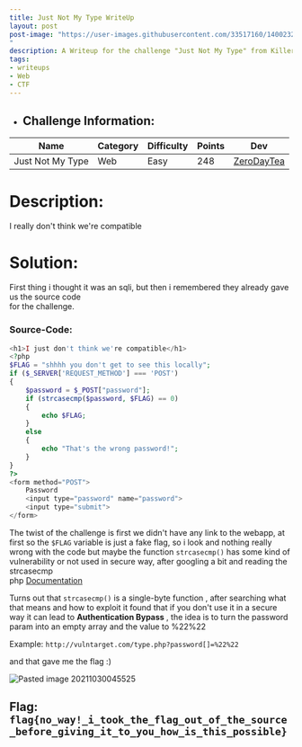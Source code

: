 ```yaml
---
title: Just Not My Type WriteUp
layout: post
post-image: "https://user-images.githubusercontent.com/33517160/140023283-c2890a86-2539-45ea-869e-b11140f8acde.png
"
description: A Writeup for the challenge "Just Not My Type" from Killer Queen CTF 2021.
tags:
- writeups
- Web
- CTF
---
```



[ZeroDayTea]: https://twitter.com/ZeroDayTea

- ## Challenge Information:

| Name             | Category | Difficulty | Points | Dev        |
|------------------|----------|------------|--------|------------|
| Just Not My Type | Web      | Easy       | 248    |[ZeroDayTea]|


# Description: 
I really don't think we're compatible


# Solution:
First thing i thought it was an sqli, but then i remembered they already gave us the source code<br> for the challenge.

### Source-Code:

```php
<h1>I just don't think we're compatible</h1>
<?php
$FLAG = "shhhh you don't get to see this locally";
if ($_SERVER['REQUEST_METHOD'] === 'POST') 
{
    $password = $_POST["password"];
    if (strcasecmp($password, $FLAG) == 0) 
    {
        echo $FLAG;
    } 
    else 
    {
        echo "That's the wrong password!";
    }
}
?>
<form method="POST">
    Password
    <input type="password" name="password">
    <input type="submit">
</form>
```

The twist of the challenge is first we didn't have any link to the webapp, at first 
so the `$FLAG` variable is just a fake flag, so i look and nothing really wrong with 
the code but maybe the function `strcasecmp()` has some kind of vulnerability 
or not used in secure way, after googling a bit and reading the strcasecmp   
php [Documentation](https://www.php.net/manual/en/function.strcasecmp.php)

Turns out that `strcasecmp()` is a single-byte function , after searching what that 
means and how to exploit it found that if you don't use it in a secure way it can lead
to **Authentication Bypass** , the idea is to turn the password param into an empty array and the value to %22%22

Example: `http://vulntarget.com/type.php?password[]=%22%22`

and that gave me the flag :) 

![Pasted image 20211030045525](https://user-images.githubusercontent.com/33517160/139555131-39686fe2-8548-404a-a845-9aa5e97af02b.png)

## Flag: **`flag{no_way!_i_took_the_flag_out_of_the_source_before_giving_it_to_you_how_is_this_possible}`**

